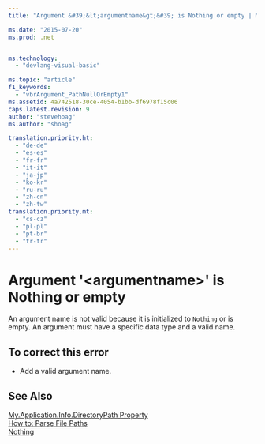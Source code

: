 ```yaml
---
title: "Argument &#39;&lt;argumentname&gt;&#39; is Nothing or empty | Microsoft Docs"

ms.date: "2015-07-20"
ms.prod: .net


ms.technology: 
  - "devlang-visual-basic"

ms.topic: "article"
f1_keywords: 
  - "vbrArgument_PathNullOrEmpty1"
ms.assetid: 4a742518-30ce-4054-b1bb-df6978f15c06
caps.latest.revision: 9
author: "stevehoag"
ms.author: "shoag"

translation.priority.ht: 
  - "de-de"
  - "es-es"
  - "fr-fr"
  - "it-it"
  - "ja-jp"
  - "ko-kr"
  - "ru-ru"
  - "zh-cn"
  - "zh-tw"
translation.priority.mt: 
  - "cs-cz"
  - "pl-pl"
  - "pt-br"
  - "tr-tr"
---
```

# Argument &#39;&lt;argumentname&gt;&#39; is Nothing or empty
An argument name is not valid because it is initialized to `Nothing` or is empty. An argument must have a specific data type and a valid name.  
  
## To correct this error  
  
-   Add a valid argument name.  
  
## See Also  
 [My.Application.Info.DirectoryPath Property](http://msdn.microsoft.com/en-us/660586b9-638e-42a7-ae21-5eee34a3fccf)   
 [How to: Parse File Paths](../../visual-basic/developing-apps/programming/drives-directories-files/how-to-parse-file-paths.md)   
 [Nothing](../../visual-basic/language-reference/nothing.md)